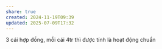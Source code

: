 ```yaml
---
share: true
created: 2024-11-19T09:39
updated: 2025-07-09T17:32
---
```

3 cái hợp đồng, mỗi cái 4tr thì được tính là hoạt động chuẩn

